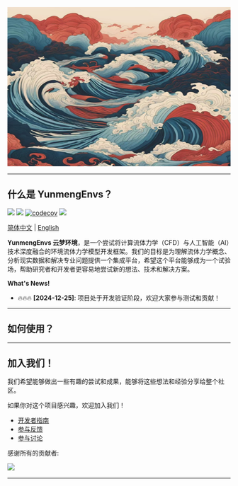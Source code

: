 <p align="center">
  <a href="https://github.com/NumHub612/YunmengEnvs">
    <img src="./docs/assets/logo.jpg" alt="YunmengEnvs" width="560" height="360" />
  </a>
</p>

---------------------------------------------------------------------------------

## 什么是 YunmengEnvs？

[![](https://img.shields.io/badge/license-MIT-red?logo=mit)](./LICENSE) [![](https://img.shields.io/badge/python-3.10+-blue)](https://www.python.org/downloads/) [![codecov](https://codecov.io/gh/NumHub612/YunmengEnvs/branch/main/graph/badge.svg?token=R5niOoGKl0)](https://codecov.io/gh/NumHub612/YunmengEnvs) [![](https://img.shields.io/badge/Docs-YunmengHome-blue?logo=markdown)](https://NumHub612.github.io/YunmengEnvs/)

[简体中文](README.md) | [English](README.md)

**YunmengEnvs 云梦环境**，是一个尝试将计算流体力学（CFD）与人工智能（AI）技术深度融合的环境流体力学模型开发框架。我们的目标是为理解流体力学概念、分析现实数据和解决专业问题提供一个集成平台，希望这个平台能够成为一个试验场，帮助研究者和开发者更容易地尝试新的想法、技术和解决方案。

**What's News!**

- 🔥🔥🔥 **[2024-12-25]**: 项目处于开发验证阶段，欢迎大家参与测试和贡献！

---------------------------------------------------------------------------------

## 如何使用？



---------------------------------------------------------------------------------

## 加入我们！  

我们希望能够做出一些有趣的尝试和成果，能够将这些想法和经验分享给整个社区。

如果你对这个项目感兴趣，欢迎加入我们！   

+ [开发者指南](Developer.md#developer-guide)
+ [参与反馈](https://github.com/NumHub612/YunmengEnvs/issues)
+ [参与讨论](https://github.com/orgs/NumHub612/discussions)

感谢所有的贡献者:

<a href="https://github.com/NumHub612/YunmengEnvs/graphs/contributors">
  <img src="https://contrib.rocks/image?repo=NumHub612/YunmengEnvs" />
</a>

---------------------------------------------------------------------------------
